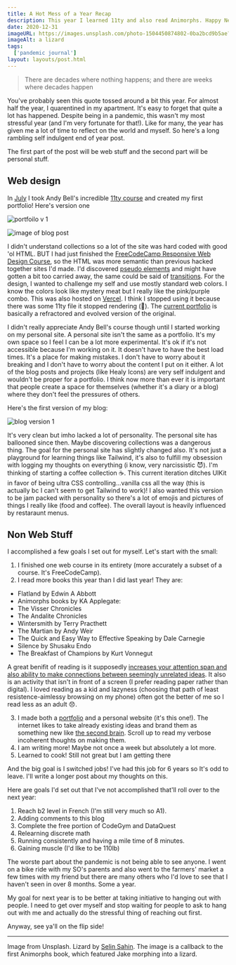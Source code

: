 ```yaml
---
title: A Hot Mess of a Year Recap
description: This year I learned 11ty and also read Animorphs. Happy New Years everyone!
date: 2020-12-31
imageURL: https://images.unsplash.com/photo-1504450874802-0ba2bcd9b5ae?ixid=MXwxMjA3fDB8MHxwaG90by1wYWdlfHx8fGVufDB8fHw%3D&ixlib=rb-1.2.1&auto=format&fit=crop&w=800&q=80
imageAlt: a lizard
tags:
  ['pandemic journal']
layout: layouts/post.html
---
```


>There are decades where nothing happens; and there are weeks where decades happen

You've probably seen this quote tossed around a bit this year. For almost half the year, I quarentined in my apartment. 
It's easy to forget that quite a lot has happened. Despite being in a pandemic, this wasn't my most stressful year (and I'm very fortunate for that!). Like for many, the year has given me a lot of time to reflect on the world and myself. So here's a long rambling self indulgent end of year post.

The first part of the post will be web stuff and the second part will be personal stuff.

## Web design

In [July](/posts/2020-06-26-11ty/) I took Andy Bell's incredible [11ty course](https://piccalil.li/course/learn-eleventy-from-scratch/) and created my first portfolio! Here's version one

![portfoilo v 1](https://mir-s3-cdn-cf.behance.net/project_modules/fs/27ba39100495709.5f0a1619a3309.jpg) 

![image of blog post](https://mir-s3-cdn-cf.behance.net/project_modules/fs/1bec44100495709.5f0a179a8b612.jpg)

I didn't understand collections so a lot of the site was hard coded with good 'ol HTML. BUT I had just finished the [FreeCodeCamp Responsive Web Design Course](https://mir-s3-cdn-cf.behance.net/project_modules/fs/1bec44100495709.5f0a179a8b612.jpg), so the HTML was more semantic than previous hacked together sites I'd made. I'd discovered [pseudo elements](https://www.w3schools.com/css/css_pseudo_elements.asp) and might have gotten a bit too carried away, the same could be said of [transitions](https://www.w3schools.com/css/css3_transitions.asp). For the design, I wanted to challenge my self and use mostly standard web colors. I know the colors look like mystery meat but I really like the pink/purple combo. This was also hosted on [Vercel](https://vercel.com/). I think I stopped using it because there was some 11ty file it stopped rendering (🤷). The [current portfolio](https://smolcodes.netlify.app/) is basically a refractored and evolved version of the original.

I didn't really appreciate Andy Bell's course though until I started working on my personal site. A personal site isn't the same as a portfolio. It's my own space so I feel I can be a lot more experimental. It's ok if it's not accessible because I'm working on it. It doesn't have to have the best load times. It's a place for making mistakes. I don't have to worry about it breaking and I don't have to worry about the content I put on it either. A lot of the blog posts and projects (like Healy Icons) are very self indulgent and wouldn't be proper for a portfolio. I think now more than ever it is important that people create a space for themselves (whether it's a diary or a blog) where they don't feel the pressures of others.

Here's the first version of my blog:

![blog version 1](https://smolcodes.netlify.app/images/work/openlearn.jpg)

It's very clean but imho lacked a lot of personality. The personal site has ballooned since then. Maybe discovering collections was a dangerous thing. The goal for the personal site has slightly changed also. It's not just a playground for learning things like Tailwind, it's also to fulfill my obsession with logging my thoughts on everything (i know, very narcissistic 😈). I'm thinking of starting a coffee collection ☕. This current iteration ditches UIKit in favor of being ultra CSS controlling...vanilla css all the way (this is actually bc I can't seem to get Tailwind to work)! I also wanted this version to be jam packed with personality so there's a lot of emojis and pictures of things I really like (food and coffee). The overall layout is heavily influenced by restaraunt menus. 

## Non Web Stuff

I accomplished a few goals I set out for myself. Let's start with the small:

1. I finished one web course in its entirety (more accurately a subset of a course. It's FreeCodeCamp).
2. I read more books this year than I did last year! They are:
*  Flatland by Edwin A Abbott
*  Animorphs books by KA Applegate:
* The Visser Chronicles
* The Andalite Chronicles
* Wintersmith by Terry Practhett
* The Martian by Andy Weir
* The Quick and Easy Way to Effective Speaking by Dale Carnegie
* Silence by Shusaku Endo
* The Breakfast of Champions by Kurt Vonnegut 

A great benifit of reading is it supposedly [increases your attention span and also ability to make connections between seemingly unrelated ideas](https://www.ncbi.nlm.nih.gov/pmc/articles/PMC3868356/). It also is an activity that isn't in front of a screen (I prefer reading paper rather than digital). I loved reading as a kid and lazyness (choosing that path of least resistence-aimlessy browsing on my phone) often got the better of me so I read less as an adult 😞.

3. I made both a [portfolio](https://smolcodes.netlify.app/) and a personal website (it's this one!). The internet likes to take already existing ideas and brand them as something new like [the second brain](https://email.aliabdaal.com/issues/how-to-build-a-second-brain-271393). Scroll up to read my verbose incoherent thoughts on making them.
4. I am writing more! Maybe not once a week but absolutely a lot more. 
5. Learned to cook! Still not great but I am getting there

And the big goal is I switched jobs! I've had this job for 6 years so It's odd to leave. I'll write a longer post about my thoughts on this.

Here are goals I'd set out that I've not accomplished that'll roll over to the next year:

1. Reach b2 level in French (I'm still very much so A1).
2. Adding comments to this blog
3. Complete the free portion of CodeGym and DataQuest
4. Relearning discrete math
5. Running consistently and having a mile time of 8 minutes. 
6. Gaining muscle (I'd llke to be 110lb)

The worste part about the pandemic is not being able to see anyone. I went on a bike ride with my SO's parents and also went to the farmers' market a few times with my friend but there are many others who I'd love to see that I haven't seen in over 8 months. Some a year. 

My goal for next year is to be better at taking initiative to hanging out with people. I need to get over myself and stop waiting for people to ask to hang out with me and actually do the stressful thing of reaching out first.

Anyway, see ya'll on the flip side!

_____

Image from Unsplash. Lizard by [Selin Sahin](https://unsplash.com/photos/5DB3cYe7Nxk). The image is a callback to the first Animorphs book, which featured Jake morphing into a lizard.